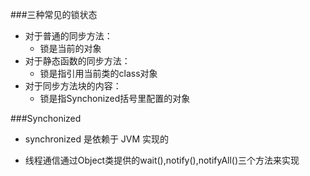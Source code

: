 ###三种常见的锁状态
- 对于普通的同步方法： 
    - 锁是当前的对象 
- 对于静态函数的同步方法： 
    - 锁是指引用当前类的class对象 
- 对于同步方法块的内容： 
    - 锁是指Synchonized括号里配置的对象
    
###Synchonized
- synchronized 是依赖于 JVM 实现的

- 线程通信通过Object类提供的wait(),notify(),notifyAll()三个方法来实现
